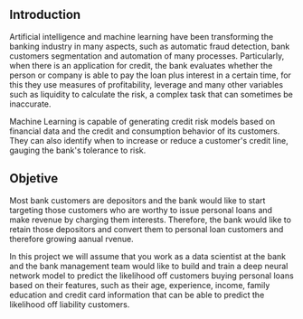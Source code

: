 ## Introduction

Artificial intelligence and machine learning have been transforming the banking industry in many aspects, such as automatic fraud detection, bank customers segmentation and automation of many processes. Particularly, when there is an application for credit, the bank evaluates whether the person or company is able to pay the loan plus interest in a certain time, for this they use measures of profitability, leverage and many other variables such as liquidity to calculate the risk, a complex task that can sometimes be inaccurate.

Machine Learning is capable of generating credit risk models based on financial data and the credit and consumption behavior of its customers. They can also identify when to increase or reduce a customer's credit line, gauging the bank's tolerance to risk.

## Objetive

Most bank customers are depositors and the bank would like to start targeting those customers who are worthy to issue personal loans and make revenue by charging them interests. Therefore, the bank would like to retain those depositors and convert them to personal loan customers and therefore growing aanual rvenue.

In this project we will assume that you work as a data scientist at the bank and the bank management team would like to build and train a deep neural network model to predict the likelihood off customers buying personal loans based on their features, such as their age, experience, income, family education and credit card information that can be able to predict the likelihood
off liability customers.
